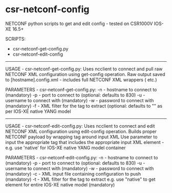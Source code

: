 # csr-netconf-config
NETCONF python scripts to get and edit config - tested on CSR1000V IOS-XE 16.5+

SCRIPTS:
- csr-netconf-get-config.py
- csr-netconf-edit-config

---
USAGE - csr-netconf-get-config.py:
Uses ncclient to connect and pull raw NETCONF XML configuration using get-config operation.
Raw output saved to [hostname].config.xml - includes full NETCONF XML wrappers (<reply> etc.)

PARAMETERS - csr-netconf-get-config.py:
 -n - hostname to connect to (mandatory)
 -p - port to connect to (optional: defaults to 830)
 -u - username to connect with (mandatory)
 -w - password to connect with (mandatory)
 -f - XML filter for the tag to extract (optional: defaults to "<native></native>" as per IOS-XE native YANG model

---
USAGE - csr-netconf-edit-config.py:
Uses ncclient to connect and edit NETCONF XML configuration using edit-config operation.
Builds proper NETCONF payload by wrapping <config></config> tag around input XML
Use parameter to input the appropriate tag that includes the appropriate input XML element - e.g. use 'native' for IOS-XE native YANG model container

PARAMETERS - csr-netconf-edit-config.py:
 -n - hostname to connect to (mandatory)
 -p - port to connect to (optional: defaults to 830)
 -u - username to connect with (mandatory)
 -w - password to connect with (mandatory)
 -c - XML input file containing configuration to push (mandatory)
 -t - XML filter for the tag to extract e.g. use "native" to get element for entire IOS-XE native model  (mandatory)
